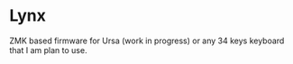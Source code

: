 # Lynx

ZMK based firmware for Ursa (work in progress) or any 34 keys keyboard that I am plan to use.
